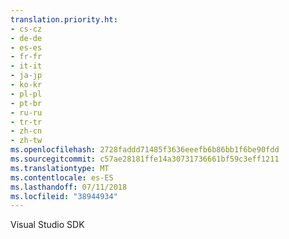 ```yaml
---
translation.priority.ht:
- cs-cz
- de-de
- es-es
- fr-fr
- it-it
- ja-jp
- ko-kr
- pl-pl
- pt-br
- ru-ru
- tr-tr
- zh-cn
- zh-tw
ms.openlocfilehash: 2728faddd71485f3636eeefb6b86bb1f6be90fdd
ms.sourcegitcommit: c57ae28181ffe14a30731736661bf59c3eff1211
ms.translationtype: MT
ms.contentlocale: es-ES
ms.lasthandoff: 07/11/2018
ms.locfileid: "38944934"
---
```

Visual Studio SDK